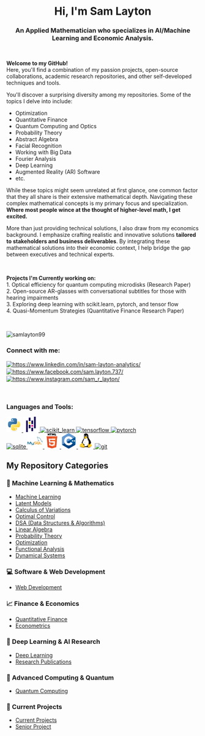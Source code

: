 <h1 align="center"> Hi, I'm Sam Layton</h1>
<h3 align="center">An Applied Mathematician who specializes in AI/Machine Learning and Economic Analysis. </h3>
<br>
<p>
<strong>Welcome to my GitHub!</strong><br>
 Here, you'll find a combination of my passion projects, open-source collaborations, academic research repositories, and other self-developed techniques and tools.

You'll discover a surprising diversity among my repositories. Some of the topics I delve into include:
 - Optimization
 - Quantitative Finance
 - Quantum Computing and Optics
 - Probability Theory
 - Abstract Algebra
 - Facial Recognition
 - Working with Big Data
 - Fourier Analysis
 - Deep Learning
 - Augmented Reality (AR) Software
 - etc.

While these topics might seem unrelated at first glance, one common factor that they all share is their extensive mathematical depth. Navigating these complex mathematical concepts is my primary focus and specialization. <strong>Where most people wince at the thought of higher-level math, I get excited.</strong>

More than just providing technical solutions, I also draw from my economics background. I emphasize crafting realistic and innovative solutions <strong>tailored to stakeholders and business deliverables</strong>. By integrating these mathematical solutions into their economic context, I help bridge the gap between executives and technical experts.
</p>
<br>

<p>
<strong>Projects I'm Currently working on:</strong><br>
1. Optical efficiency for quantum computing microdisks (Research Paper)<br>
2. Open-source AR-glasses with conversational subtitles for those with hearing impairments<br>
3. Exploring deep learning with scikit.learn, pytorch, and tensor flow<br>
4. Quasi-Momentum Strategies (Quantitative Finance Research Paper)
</p>

<br>
<p align="left"> <img src="https://komarev.com/ghpvc/?username=samlayton99&label=Profile%20views&color=0e75b6&style=flat" alt="samlayton99" /> </p>

<h3 align="left">Connect with me:</h3>
<p align="left">
<a href="https://linkedin.com/in/sam-layton-ai/" target="_blank" rel="noopener noreferrer"><img align="center" src="https://raw.githubusercontent.com/rahuldkjain/github-profile-readme-generator/master/src/images/icons/Social/linked-in-alt.svg" alt="https://www.linkedin.com/in/sam-layton-analytics/" height="30" width="40" /></a>
<a href="https://fb.com/sam.layton.737/" target="blank"><img align="center" src="https://raw.githubusercontent.com/rahuldkjain/github-profile-readme-generator/master/src/images/icons/Social/facebook.svg" alt="https://www.facebook.com/sam.layton.737/" height="30" width="40" /></a>
<a href="https://instagram.com/sam_r_layton/" target="blank"><img align="center" src="https://raw.githubusercontent.com/rahuldkjain/github-profile-readme-generator/master/src/images/icons/Social/instagram.svg" alt="https://www.instagram.com/sam_r_layton/" height="30" width="40" /></a>
</p>

<br>
<h3 align="left">Languages and Tools:</h3>
<p align="left">
<a href="https://www.python.org" target="_blank" rel="noreferrer"> <img src="https://raw.githubusercontent.com/devicons/devicon/master/icons/python/python-original.svg" alt="python" width="40" height="40"/> </a>
<a href="https://pandas.pydata.org/" target="_blank" rel="noreferrer"> <img src="https://raw.githubusercontent.com/devicons/devicon/2ae2a900d2f041da66e950e4d48052658d850630/icons/pandas/pandas-original.svg" alt="pandas" width="40" height="40"/> </a>
<a href="https://scikit-learn.org/" target="_blank" rel="noreferrer"> <img src="https://upload.wikimedia.org/wikipedia/commons/0/05/Scikit_learn_logo_small.svg" alt="scikit_learn" width="40" height="40"/> </a>
<a href="https://www.tensorflow.org" target="_blank" rel="noreferrer"> <img src="https://www.vectorlogo.zone/logos/tensorflow/tensorflow-icon.svg" alt="tensorflow" width="40" height="40"/> </a>
<a href="https://pytorch.org/" target="_blank" rel="noreferrer"> <img src="https://www.vectorlogo.zone/logos/pytorch/pytorch-icon.svg" alt="pytorch" width="40" height="40"/> </a>
<br>
<a href="https://www.sqlite.org/" target="_blank" rel="noreferrer"> <img src="https://www.vectorlogo.zone/logos/sqlite/sqlite-icon.svg" alt="sqlite" width="40" height="40"/> </a>
<a href="https://www.mysql.com/" target="_blank" rel="noreferrer"> <img src="https://raw.githubusercontent.com/devicons/devicon/master/icons/mysql/mysql-original-wordmark.svg" alt="mysql" width="40" height="40"/> </a>
<a href="https://www.w3.org/html/" target="_blank" rel="noreferrer"> <img src="https://raw.githubusercontent.com/devicons/devicon/master/icons/html5/html5-original-wordmark.svg" alt="html5" width="40" height="40"/> </a>
<a href="https://www.w3schools.com/cpp/" target="_blank" rel="noreferrer"> <img src="https://raw.githubusercontent.com/devicons/devicon/master/icons/cplusplus/cplusplus-original.svg" alt="cplusplus" width="40" height="40"/> </a>
<a href="https://www.linux.org/" target="_blank" rel="noreferrer"> <img src="https://raw.githubusercontent.com/devicons/devicon/master/icons/linux/linux-original.svg" alt="linux" width="40" height="40"/> </a>
<a href="https://git-scm.com/" target="_blank" rel="noreferrer"> <img src="https://www.vectorlogo.zone/logos/git-scm/git-scm-icon.svg" alt="git" width="40" height="40"/> </a>
</p>

## My Repository Categories

### 🧠 Machine Learning & Mathematics
- [Machine Learning](https://github.com/samlayton99?tab=repositories&q=topic:Machine-Learning&sort=stars)
- [Latent Models](https://github.com/samlayton99?tab=repositories&q=topic:Latent-Models&sort=stars)
- [Calculus of Variations](https://github.com/samlayton99?tab=repositories&q=topic:Calculus-of-Variations&sort=stars)
- [Optimal Control](https://github.com/samlayton99?tab=repositories&q=topic:Optimal-Control&sort=stars)
- [DSA (Data Structures & Algorithms)](https://github.com/samlayton99?tab=repositories&q=topic:DSA&sort=stars)
- [Linear Algebra](https://github.com/samlayton99?tab=repositories&q=topic:Linear-Algebra&sort=stars)
- [Probability Theory](https://github.com/samlayton99?tab=repositories&q=topic:Probability-Theory&sort=stars)
- [Optimization](https://github.com/samlayton99?tab=repositories&q=topic:Optimization&sort=stars)
- [Functional Analysis](https://github.com/samlayton99?tab=repositories&q=topic:Functional-Analysis&sort=stars)
- [Dynamical Systems](https://github.com/samlayton99?tab=repositories&q=topic:Dynamical-Systems&sort=stars)

### 💻 Software & Web Development
- [Web Development](https://github.com/samlayton99?tab=repositories&q=topic:Web-Development&sort=stars)

### 📈 Finance & Economics
- [Quantitative Finance](https://github.com/samlayton99?tab=repositories&q=topic:Quantitative-Finance&sort=stars)
- [Econometrics](https://github.com/samlayton99?tab=repositories&q=topic:Econometrics&sort=stars)

### 🤖 Deep Learning & AI Research
- [Deep Learning](https://github.com/samlayton99?tab=repositories&q=topic:Deep-Learning&sort=stars)
- [Research Publications](https://github.com/samlayton99?tab=repositories&q=topic:Research-Publications&sort=stars)

### 🔬 Advanced Computing & Quantum
- [Quantum Computing](https://github.com/samlayton99?tab=repositories&q=topic:Quantum-Computing&sort=stars)

### 📌 Current Projects
- [Current Projects](https://github.com/samlayton99?tab=repositories&q=topic:Current-Projects&sort=stars)
- [Senior Project](https://github.com/samlayton99?tab=repositories&q=topic:Senior-Project&sort=stars)




